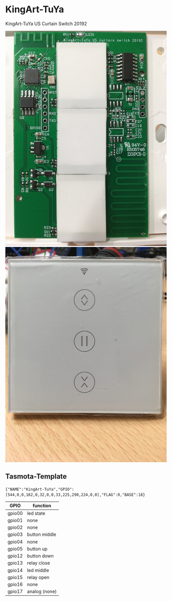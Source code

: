 # KingArt-TuYa
KingArt-TuYa US Curtain Switch 20192

![schnitzel](IMG_4749.JPG)
![schnitzel2](IMG_4750.JPG)


## Tasmota-Template
```{"NAME":"KingArt-TuYa","GPIO":[544,0,0,162,0,32,0,0,33,225,290,224,0,0],"FLAG":0,"BASE":18}```

  GPIO | function
-------|------------
gpio00 | led state
gpio01 | none
gpio02 | none
gpio03 | button middle
gpio04 | none
gpio05 | button up
gpio12 | button down
gpio13 | relay close
gpio14 | led middle
gpio15 | relay open
gpio16 | none
gpio17 | analog (none)
